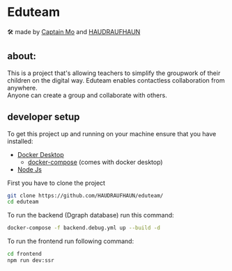 # Eduteam

🛠 made by <a href="https://github.com/Captain-Mo31/">Captain Mo</a> and <a href="https://github.com/HAUDRAUFHAUN/">HAUDRAUFHAUN<a> 

## about: 

This is a project that's allowing teachers to simplify the groupwork of their children on the digital way.
Eduteam enables contactless collaboration from anywhere.
<br>
Anyone can create a group and collaborate with others. 

## developer setup
To get this project up and running on your machine ensure that you have installed:
- [Docker Desktop](https://www.docker.com/products/docker-desktop)
    - [docker-compose](https://docs.docker.com/compose/install/) (comes with docker desktop)
- [Node Js](https://nodejs.org/en/)

First you have to clone the project
```bash
git clone https://github.com/HAUDRAUFHAUN/eduteam/
cd eduteam
```
To run the backend (Dgraph database) run this command:
```bash
docker-compose -f backend.debug.yml up --build -d
```
To run the frontend run following command:
```bash
cd frontend
npm run dev:ssr
```
